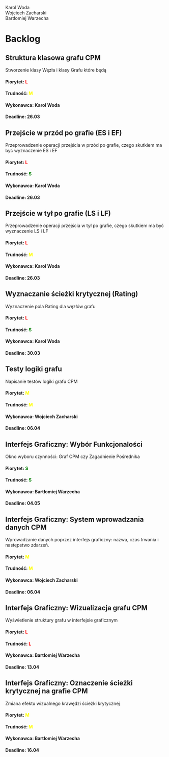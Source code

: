 Karol Woda\
Wojciech Zacharski\
Bartłomiej Warzecha

# Backlog
## Struktura klasowa grafu CPM
Stworzenie klasy Węzła i klasy Grafu które będą 
#### Piorytet:<span style="color: red"> **L**</span>
#### Trudność:<span style="color: yellow"> **M**</span>
#### Wykonawca: **Karol Woda**
#### Deadline: **26.03**

## Przejście w przód po grafie (ES i EF)
Przeprowadzenie operacji przejścia w przód po grafie, czego skutkiem ma być wyznaczenie ES i EF
#### Piorytet:<span style="color: red"> **L**</span>
#### Trudność:<span style="color: green"> **S**</span>
#### Wykonawca: **Karol Woda**
#### Deadline: **26.03**

## Przejście w tył po grafie (LS i LF)
Przeprowadzenie operacji przejścia w tył po grafie, czego skutkiem ma być wyznaczenie LS i LF
#### Piorytet:<span style="color: red"> **L**</span>
#### Trudność:<span style="color: yellow"> **M**</span>
#### Wykonawca: **Karol Woda**
#### Deadline: **26.03**

## Wyznaczanie ścieżki krytycznej (Rating)
Wyznaczenie pola Rating dla węzłów grafu
#### Piorytet:<span style="color: red"> **L**</span>
#### Trudność:<span style="color: green"> **S**</span>
#### Wykonawca: **Karol Woda**
#### Deadline: **30.03**

## Testy logiki grafu
Napisanie testów logiki grafu CPM
#### Piorytet:<span style="color: yellow"> **M**</span>
#### Trudność:<span style="color: yellow"> **M**</span>
#### Wykonawca: **Wojciech Zacharski**
#### Deadline: **06.04**

## Interfejs Graficzny: Wybór Funkcjonalości
Okno wyboru czynności: Graf CPM czy Zagadnienie Pośrednika
#### Piorytet:<span style="color: green"> **S**</span>
#### Trudność:<span style="color: green"> **S**</span>
#### Wykonawca: **Bartłomiej Warzecha**
#### Deadline: **04.05**

## Interfejs Graficzny: System wprowadzania danych CPM
Wprowadzanie danych poprzez interfejs graficzny: nazwa, czas trwania i następstwo zdarzeń.
#### Piorytet:<span style="color: yellow"> **M**</span>
#### Trudność:<span style="color: yellow"> **M**</span>
#### Wykonawca: **Wojciech Zacharski**
#### Deadline: **06.04**

## Interfejs Graficzny: Wizualizacja grafu CPM
Wyświetlenie struktury grafu w interfejsie graficznym
#### Piorytet:<span style="color: red"> **L**</span>
#### Trudność:<span style="color: red"> **L**</span>
#### Wykonawca: **Bartłomiej Warzecha**
#### Deadline: **13.04**

## Interfejs Graficzny: Oznaczenie ścieżki krytycznej na grafie CPM
Zmiana efektu wizualnego krawędzi ścieżki krytycznej
#### Piorytet:<span style="color: yellow"> **M**</span>
#### Trudność:<span style="color: yellow"> **M**</span>
#### Wykonawca: **Bartłomiej Warzecha**
#### Deadline: **16.04**